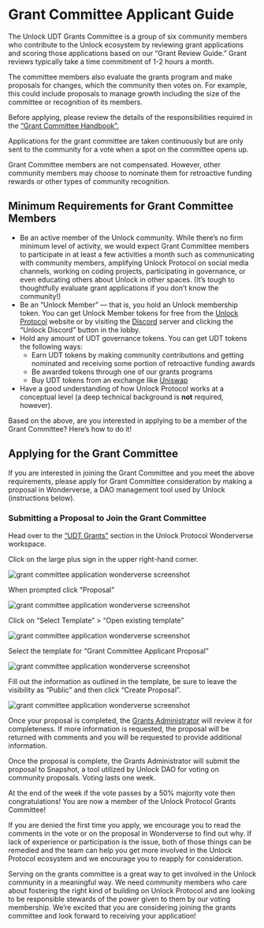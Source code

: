 # Grant Committee Applicant Guide

The Unlock UDT Grants Committee is a group of six community members who contribute to the Unlock ecosystem by reviewing grant applications and scoring those applications based on our “Grant Review Guide.” Grant reviews typically take a time commitment of 1-2 hours a month.

The committee members also evaluate the grants program and make proposals for changes, which the community then votes on. For example, this could include proposals to manage growth including the size of the committee or recognition of its members. 

Before applying, please review the details of the responsibilities required in the [“Grant Committee Handbook”.](/governance/grants-bounties/grant-committee-handbook)

Applications for the grant committee are taken continuously but are only sent to the community for a vote when a spot on the committee opens up.

Grant Committee members are not compensated. However, other community members may choose to nominate them for retroactive funding rewards or other types of community recognition.

## Minimum Requirements for Grant Committee Members

- Be an active member of the Unlock community. While there’s no firm minimum level of activity, we would expect Grant Committee members to participate in at least a few activities a month such as communicating with community members, amplifying Unlock Protocol on social media channels, working on coding projects, participating in governance, or even educating others about Unlock in other spaces. (It’s tough to thoughtfully evaluate grant applications if you don’t know the community!)
- Be an “Unlock Member” — that is, you hold an Unlock membership token. You can get Unlock Member tokens for free from the [Unlock Protocol](http://unlock-protocol.com) website or by visiting the [Discord](http://discord.unlock-protocol.com) server and clicking the “Unlock Discord” button in the lobby.
- Hold any amount of UDT governance tokens. You can get UDT tokens the following ways:
    - Earn UDT tokens by making community contributions and getting nominated and receiving some portion of retroactive funding awards
    - Be awarded tokens through one of our grants programs
    - Buy UDT tokens from an exchange like [Uniswap](https://uniswap.org/)
- Have a good understanding of how Unlock Protocol works at a conceptual level (a deep technical background is **not** required, however).

Based on the above, are you interested in applying to be a member of the Grant Committee? Here’s how to do it!

## Applying for the Grant Committee

If you are interested in joining the Grant Committee and you meet the above requirements, please apply for Grant Committee consideration by making a proposal in Wonderverse, a DAO management tool used by Unlock (instructions below).

### Submitting a Proposal to Join the Grant Committee

Head over to the [“UDT Grants”](https://app.wonderverse.xyz/pod/68474324611236166/boards) section in the Unlock Protocol Wonderverse workspace.

 

Click on the large plus sign in the upper right-hand corner.

![grant committee application wonderverse screenshot](/img/governance/grants/grant-committee-applicant-1.png)

When prompted click “Proposal”

![grant committee application wonderverse screenshot](/img/governance/grants/grant-committee-applicant-2.png)

Click on “Select Template” > “Open existing template”

![grant committee application wonderverse screenshot](/img/governance/grants/grant-committee-applicant-3.png)

Select the template for “Grant Committee Applicant Proposal”

![grant committee application wonderverse screenshot](/img/governance/grants/grant-committee-applicant-4.png)

Fill out the information as outlined in the template, be sure to leave the visibility as “Public” and then click “Create Proposal”.

![grant committee application wonderverse screenshot](/img/governance/grants/grant-committee-applicant-5.png)

Once your proposal is completed, the [Grants Administrator](/governance/grants-bounties/grant-committee-handbook#grant-administrators) will review it for completeness. If more information is requested, the proposal will be returned with comments and you will be requested to provide additional information. 

Once the proposal is complete, the Grants Administrator will submit the proposal to Snapshot, a tool utilized by Unlock DAO for voting on community proposals. Voting lasts one week. 

At the end of the week if the vote passes by a 50% majority vote then congratulations! You are now a member of the Unlock Protocol Grants Committee! 

If you are denied the first time you apply, we encourage you to read the comments in the vote or on the proposal in Wonderverse to find out why. If lack of experience or participation is the issue, both of those things can be remedied and the team can help you get more involved in the Unlock Protocol ecosystem and we encourage you to reapply for consideration.

Serving on the grants committee is a great way to get involved in the Unlock community in a meaningful way. We need community members who care about fostering the right kind of building on Unlock Protocol and are looking to be responsible stewards of the power given to them by our voting membership. We’re excited that you are considering joining the grants committee and look forward to receiving your application!